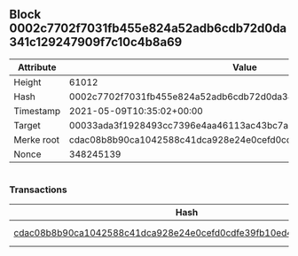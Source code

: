 ## Block 0002c7702f7031fb455e824a52adb6cdb72d0da341c129247909f7c10c4b8a69

Attribute | Value
--- | ---
Height | 61012
Hash | 0002c7702f7031fb455e824a52adb6cdb72d0da341c129247909f7c10c4b8a69
Timestamp | 2021-05-09T10:35:02+00:00
Target | 00033ada3f1928493cc7396e4aa46113ac43bc7ac52aab5d08e3934913716f64
Merke root | cdac08b8b90ca1042588c41dca928e24e0cefd0cdfe39fb10ed4eb7070e325d9
Nonce | 348245139

```

```

### Transactions

Hash | Amount
--- | ---
[cdac08b8b90ca1042588c41dca928e24e0cefd0cdfe39fb10ed4eb7070e325d9](cdac08b8b90ca1042588c41dca928e24e0cefd0cdfe39fb10ed4eb7070e325d9.md) | 10.00000000 SKEPTI 
